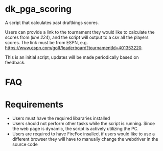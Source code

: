 # dk_pga_scoring
A script that calculates past draftkings scores.

Users can provide a link to the tournament they would like to calculate the scores from (*line 224*), and the script will output to a csv all the players scores. The link must be from ESPN, e.g. https://www.espn.com/golf/leaderboard?tournamentId=401353220.

This is an initial script, updates will be made periodically based on feedback.

# FAQ

# Requirements
- Users must have the required libararies installed
- Users should not perform other tasks while the script is running. Since the web page is dynamic, the script is actively utilizing the PC.
- Users are required to have FireFox insalled, if users would like to use a different browser they will have to manually change the webdriver in the source code
